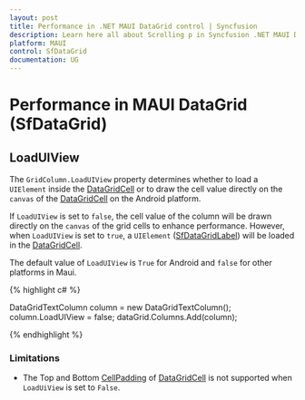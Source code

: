 ```yaml
---
layout: post
title: Performance in .NET MAUI DataGrid control | Syncfusion
description: Learn here all about Scrolling p in Syncfusion .NET MAUI DataGrid (SfDataGrid) control and more.
platform: MAUI
control: SfDataGrid
documentation: UG
---
```


# Performance in MAUI DataGrid (SfDataGrid)

## LoadUIView

The `GridColumn.LoadUIView` property determines whether to load a `UIElement` inside the [DataGridCell](https://help.syncfusion.com/cr/maui/Syncfusion.Maui.DataGrid.DataGridCell.html) or to draw the cell value directly on the `canvas` of the [DataGridCell](https://help.syncfusion.com/cr/maui/Syncfusion.Maui.DataGrid.DataGridCell.html) on the Android platform.

If `LoadUIView` is set to `false`, the cell value of the column will be drawn directly on the `canvas` of the grid cells to enhance performance. However, when `LoadUIView` is set to `true`, a `UIElement` ([SfDataGridLabel](https://help.syncfusion.com/cr/maui/Syncfusion.Maui.DataGrid.SfDataGridLabel.html)) will be loaded in the [DataGridCell](https://help.syncfusion.com/cr/maui/Syncfusion.Maui.DataGrid.DataGridCell.html).

The default value of `LoadUIView` is `True` for Android and `false` for other platforms in Maui.

{% highlight c# %}

DataGridTextColumn column = new DataGridTextColumn();
column.LoadUIView = false;
dataGrid.Columns.Add(column);

{% endhighlight %}

### Limitations

* The Top and Bottom [CellPadding](https://help.syncfusion.com/cr/maui/Syncfusion.Maui.DataGrid.DataGridColumn.html#Syncfusion_Maui_DataGrid_DataGridColumn_CellPadding) of [DataGridCell](https://help.syncfusion.com/cr/maui/Syncfusion.Maui.DataGrid.DataGridCell.html) is not supported when `LoadUiView` is set to `False`.